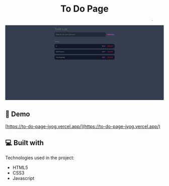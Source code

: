 <h1 align="center" id="title">To Do Page</h1>

![Header Image- Weather Application](TODO.png)


<h2>🚀 Demo</h2>

[https://to-do-page-jyog.vercel.app/](https://to-do-page-jyog.vercel.app/)



<h2>💻 Built with</h2>

Technologies used in the project:

*   HTML5
*   CSS3
*   Javascript

